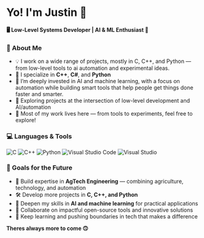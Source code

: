 # Yo! I'm Justin 👋

**🖥️ Low-Level Systems Developer | AI & ML Enthusiast 🤖**

### 🧠 About Me

- 💡 I work on a wide range of projects, mostly in C, C++, and Python — from low-level tools to ai automation and experimental ideas.
- 🧰 I specialize in **C++**, **C#**, and **Python**
- 🎯 I’m deeply invested in AI and machine learning, with a focus on automation while building smart tools that help people get things done faster and smarter.
- 🧪 Exploring projects at the intersection of low-level development and AI/automation
- 📂 Most of my work lives here — from tools to experiments, feel free to explore!

### 💻 Languages & Tools
![C](https://img.shields.io/badge/C-00599C?style=flat&logo=c&logoColor=white)
![C++](https://img.shields.io/badge/C++-00599C?style=flat&logo=c%2B%2B&logoColor=white)
![Python](https://img.shields.io/badge/Python-3776AB?style=flat&logo=python&logoColor=white)
![Visual Studio Code](https://img.shields.io/badge/VS_Code-007ACC?style=flat&logo=visual-studio-code&logoColor=white)
![Visual Studio](https://img.shields.io/badge/Visual_Studio-5C2D91?style=flat-square&logo=visual-studio&logoColor=white)

### 🎯 Goals for the Future
- 🌱 Build expertise in **AgTech Engineering** — combining agriculture, technology, and automation  
- 🛠️ Develop more projects in **C, C++, and Python**  
- 🤖 Deepen my skills in **AI and machine learning** for practical applications  
- 👥 Collaborate on impactful open-source tools and innovative solutions  
- 🚀 Keep learning and pushing boundaries in tech that makes a difference

**Theres always more to come 🙃**
